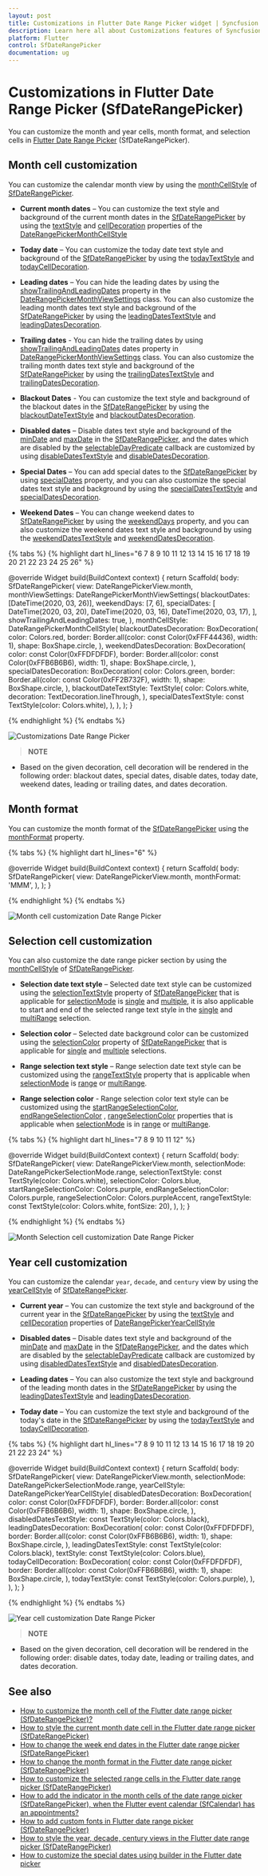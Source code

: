 ```yaml
---
layout: post
title: Customizations in Flutter Date Range Picker widget | Syncfusion
description: Learn here all about Customizations features of Syncfusion Flutter Date Range Picker (SfDateRangePicker) widget and more. 
platform: Flutter
control: SfDateRangePicker
documentation: ug
---
```


# Customizations in Flutter Date Range Picker (SfDateRangePicker)

You can customize the month and year cells, month format, and selection cells in [Flutter Date Range Picker](https://www.syncfusion.com/flutter-widgets/flutter-daterangepicker) (SfDateRangePicker).

## Month cell customization

You can customize the calendar month view by using the [monthCellStyle](https://pub.dev/documentation/syncfusion_flutter_datepicker/latest/datepicker/SfDateRangePicker/monthCellStyle.html) of [SfDateRangePicker](https://pub.dev/documentation/syncfusion_flutter_datepicker/latest/datepicker/SfDateRangePicker-class.html).

*    **Current month dates** – You can customize the text style and background of the current month dates in the [SfDateRangePicker](https://pub.dev/documentation/syncfusion_flutter_datepicker/latest/datepicker/SfDateRangePicker-class.html) by using the [textStyle](https://pub.dev/documentation/syncfusion_flutter_datepicker/latest/datepicker/DateRangePickerMonthCellStyle/textStyle.html) and [cellDecoration](https://pub.dev/documentation/syncfusion_flutter_datepicker/latest/datepicker/DateRangePickerMonthCellStyle/cellDecoration.html) properties of the [DateRangePickerMonthCellStyle](https://pub.dev/documentation/syncfusion_flutter_datepicker/latest/datepicker/DateRangePickerMonthCellStyle-class.html)

*    **Today date** – You can customize the today date text style and background of the [SfDateRangePicker](https://pub.dev/documentation/syncfusion_flutter_datepicker/latest/datepicker/SfDateRangePicker-class.html) by using the [todayTextStyle](https://pub.dev/documentation/syncfusion_flutter_datepicker/latest/datepicker/DateRangePickerMonthCellStyle/todayTextStyle.html) and [todayCellDecoration](https://pub.dev/documentation/syncfusion_flutter_datepicker/latest/datepicker/DateRangePickerMonthCellStyle/todayCellDecoration.html).

*    **Leading dates** – You can hide the leading dates by using the [showTrailingAndLeadingDates](https://pub.dev/documentation/syncfusion_flutter_datepicker/latest/datepicker/DateRangePickerMonthViewSettings/showTrailingAndLeadingDates.html) property in the [DateRangePickerMonthViewSettings](https://pub.dev/documentation/syncfusion_flutter_datepicker/latest/datepicker/DateRangePickerMonthViewSettings-class.html) class. You can also customize the leading month dates text style and background of the [SfDateRangePicker](https://pub.dev/documentation/syncfusion_flutter_datepicker/latest/datepicker/SfDateRangePicker-class.html) by using the [leadingDatesTextStyle](https://pub.dev/documentation/syncfusion_flutter_datepicker/latest/datepicker/DateRangePickerMonthCellStyle/leadingDatesTextStyle.html) and [leadingDatesDecoration](https://pub.dev/documentation/syncfusion_flutter_datepicker/latest/datepicker/DateRangePickerMonthCellStyle/leadingDatesDecoration.html).

*    **Trailing dates** - You can hide the trailing dates by using [showTrailingAndLeadingDates](https://pub.dev/documentation/syncfusion_flutter_datepicker/latest/datepicker/DateRangePickerMonthViewSettings/showTrailingAndLeadingDates.html) dates property in [DateRangePickerMonthViewSettings](https://pub.dev/documentation/syncfusion_flutter_datepicker/latest/datepicker/DateRangePickerMonthViewSettings-class.html) class. You can also customize the trailing month dates text style and background of the [SfDateRangePicker](https://pub.dev/documentation/syncfusion_flutter_datepicker/latest/datepicker/SfDateRangePicker-class.html) by using the [trailingDatesTextStyle](https://pub.dev/documentation/syncfusion_flutter_datepicker/latest/datepicker/DateRangePickerMonthCellStyle/trailingDatesTextStyle.html) and  [trailingDatesDecoration](https://pub.dev/documentation/syncfusion_flutter_datepicker/latest/datepicker/DateRangePickerMonthCellStyle/trailingDatesDecoration.html).

*    **Blackout Dates** - You can customize the text style and background of the blackout dates in the [SfDateRangePicker](https://pub.dev/documentation/syncfusion_flutter_datepicker/latest/datepicker/SfDateRangePicker-class.html) by using the [blackoutDateTextStyle](https://pub.dev/documentation/syncfusion_flutter_datepicker/latest/datepicker/DateRangePickerMonthCellStyle/blackoutDateTextStyle.html) and [blackoutDatesDecoration](https://pub.dev/documentation/syncfusion_flutter_datepicker/latest/datepicker/DateRangePickerMonthCellStyle/blackoutDatesDecoration.html).

*    **Disabled dates** – Disable dates text style and background of the [minDate](https://pub.dev/documentation/syncfusion_flutter_datepicker/latest/datepicker/SfDateRangePicker/minDate.html) and [maxDate](https://pub.dev/documentation/syncfusion_flutter_datepicker/latest/datepicker/SfDateRangePicker/maxDate.html) in the [SfDateRangePicker](https://pub.dev/documentation/syncfusion_flutter_datepicker/latest/datepicker/SfDateRangePicker-class.html), and the dates which are disabled by the [selectableDayPredicate](https://pub.dev/documentation/syncfusion_flutter_datepicker/latest/datepicker/SfDateRangePicker/selectableDayPredicate.html) callback are customized by using [disableDatesTextStyle](https://pub.dev/documentation/syncfusion_flutter_datepicker/latest/datepicker/DateRangePickerMonthCellStyle/disabledDatesTextStyle.html) and  [disableDatesDecoration](https://pub.dev/documentation/syncfusion_flutter_datepicker/latest/datepicker/DateRangePickerMonthCellStyle/disabledDatesDecoration.html).

*    **Special Dates** – You can add special dates to the [SfDateRangePicker](https://pub.dev/documentation/syncfusion_flutter_datepicker/latest/datepicker/SfDateRangePicker-class.html) by using [specialDates](https://pub.dev/documentation/syncfusion_flutter_datepicker/latest/datepicker/DateRangePickerMonthViewSettings/specialDates.html) property, and you can also customize the special dates text style and background by using the [specialDatesTextStyle](https://pub.dev/documentation/syncfusion_flutter_datepicker/latest/datepicker/DateRangePickerMonthCellStyle/specialDatesTextStyle.html) and [specialDatesDecoration](https://pub.dev/documentation/syncfusion_flutter_datepicker/latest/datepicker/DateRangePickerMonthCellStyle/specialDatesDecoration.html).

*    **Weekend Dates** – You can change weekend dates to [SfDateRangePicker](https://pub.dev/documentation/syncfusion_flutter_datepicker/latest/datepicker/SfDateRangePicker-class.html) by using the [weekendDays](https://pub.dev/documentation/syncfusion_flutter_datepicker/latest/datepicker/DateRangePickerMonthViewSettings/weekendDays.html) property, and you can also customize the weekend dates text style and background by using the [weekendDatesTextStyle](https://pub.dev/documentation/syncfusion_flutter_datepicker/latest/datepicker/DateRangePickerMonthCellStyle/weekendTextStyle.html) and [weekendDatesDecoration](https://pub.dev/documentation/syncfusion_flutter_datepicker/latest/datepicker/DateRangePickerMonthCellStyle/weekendDatesDecoration.html).

{% tabs %}
{% highlight dart hl_lines="6 7 8 9 10 11 12 13 14 15 16 17 18 19 20 21 22 23 24 25 26" %}

  @override
  Widget build(BuildContext context) {
    return Scaffold(
      body: SfDateRangePicker(
        view: DateRangePickerView.month,
        monthViewSettings: DateRangePickerMonthViewSettings(
          blackoutDates: [DateTime(2020, 03, 26)],
          weekendDays: [7, 6],
          specialDates: [
            DateTime(2020, 03, 20),
            DateTime(2020, 03, 16),
            DateTime(2020, 03, 17),
          ],
          showTrailingAndLeadingDates: true,
        ),
        monthCellStyle: DateRangePickerMonthCellStyle(
          blackoutDatesDecoration: BoxDecoration(
            color: Colors.red,
            border: Border.all(color: const Color(0xFFF44436), width: 1),
            shape: BoxShape.circle,
          ),
          weekendDatesDecoration: BoxDecoration(
            color: const Color(0xFFDFDFDF),
            border: Border.all(color: const Color(0xFFB6B6B6), width: 1),
            shape: BoxShape.circle,
          ),
          specialDatesDecoration: BoxDecoration(
            color: Colors.green,
            border: Border.all(color: const Color(0xFF2B732F), width: 1),
            shape: BoxShape.circle,
          ),
          blackoutDateTextStyle: TextStyle(
            color: Colors.white,
            decoration: TextDecoration.lineThrough,
          ),
          specialDatesTextStyle: const TextStyle(color: Colors.white),
        ),
      ),
    );
  }

{% endhighlight %}
{% endtabs %}

![Customizations Date Range Picker](images/customizations/customizations.png)

>**NOTE**
* Based on the given decoration, cell decoration will be rendered in the following order: blackout dates, special dates, disable dates, today date, weekend dates, leading or trailing dates, and dates decoration.

## Month format

You can customize the month format of the [SfDateRangePicker](https://pub.dev/documentation/syncfusion_flutter_datepicker/latest/datepicker/SfDateRangePicker-class.html) using the [monthFormat](https://pub.dev/documentation/syncfusion_flutter_datepicker/latest/datepicker/SfDateRangePicker/monthFormat.html) property.

{% tabs %}
{% highlight dart hl_lines="6" %}

  @override
  Widget build(BuildContext context) {
    return Scaffold(
      body: SfDateRangePicker(
        view: DateRangePickerView.month,
        monthFormat: 'MMM',
      ),
    );
  }

{% endhighlight %}
{% endtabs %}

![Month cell customization Date Range Picker](images/customizations/monthcell_customization.png)

## Selection cell customization

You can also customize the date range picker section by using the [monthCellStyle](https://pub.dev/documentation/syncfusion_flutter_datepicker/latest/datepicker/SfDateRangePicker/monthCellStyle.html) of [SfDateRangePicker](https://pub.dev/documentation/syncfusion_flutter_datepicker/latest/datepicker/SfDateRangePicker-class.html).

*    **Selection date text style** – Selected date text style can be customized using the [selectionTextStyle](https://pub.dev/documentation/syncfusion_flutter_datepicker/latest/datepicker/SfDateRangePicker/selectionTextStyle.html) property of [SfDateRangePicker](https://pub.dev/documentation/syncfusion_flutter_datepicker/latest/datepicker/SfDateRangePicker-class.html) that is applicable for [selectionMode](https://pub.dev/documentation/syncfusion_flutter_datepicker/latest/datepicker/SfDateRangePicker/selectionMode.html) is [single](https://pub.dev/documentation/syncfusion_flutter_datepicker/latest/datepicker/DateRangePickerSelectionMode.html#single) and [multiple](https://pub.dev/documentation/syncfusion_flutter_datepicker/latest/datepicker/DateRangePickerSelectionMode.html#multiple), it is also applicable to start and end of the selected range text style in the [single](https://pub.dev/documentation/syncfusion_flutter_datepicker/latest/datepicker/DateRangePickerSelectionMode.html#single) and [multiRange](https://pub.dev/documentation/syncfusion_flutter_datepicker/latest/datepicker/DateRangePickerSelectionMode.html#multiRange) selection.

*    **Selection color** – Selected date background color can be customized using the [selectionColor](https://pub.dev/documentation/syncfusion_flutter_datepicker/latest/datepicker/SfDateRangePicker/selectionColor.html) property of [SfDateRangePicker](https://pub.dev/documentation/syncfusion_flutter_datepicker/latest/datepicker/SfDateRangePicker-class.html) that is applicable for [single](https://pub.dev/documentation/syncfusion_flutter_datepicker/latest/datepicker/DateRangePickerSelectionMode.html#single) and [multiple](https://pub.dev/documentation/syncfusion_flutter_datepicker/latest/datepicker/DateRangePickerSelectionMode.html#multiple) selections.

*    **Range selection text style** – Range selection date text style can be customized using the [rangeTextStyle](https://pub.dev/documentation/syncfusion_flutter_datepicker/latest/datepicker/SfDateRangePicker/rangeTextStyle.html) property that is applicable when [selectionMode](https://pub.dev/documentation/syncfusion_flutter_datepicker/latest/datepicker/SfDateRangePicker/selectionMode.html) is [range](https://pub.dev/documentation/syncfusion_flutter_datepicker/latest/datepicker/DateRangePickerSelectionMode.html#range) or [multiRange](https://pub.dev/documentation/syncfusion_flutter_datepicker/latest/datepicker/DateRangePickerSelectionMode.html#multiRange).

*    **Range selection color** - Range selection color text style can be customized using the [startRangeSelectionColor](https://pub.dev/documentation/syncfusion_flutter_datepicker/latest/datepicker/SfDateRangePicker/startRangeSelectionColor.html), [endRangeSelectionColor](https://pub.dev/documentation/syncfusion_flutter_datepicker/latest/datepicker/SfDateRangePicker/endRangeSelectionColor.html) , [rangeSelectionColor](https://pub.dev/documentation/syncfusion_flutter_datepicker/latest/datepicker/SfDateRangePicker/rangeSelectionColor.html)  properties that is applicable when [selectionMode](https://pub.dev/documentation/syncfusion_flutter_datepicker/latest/datepicker/SfDateRangePicker/selectionMode.html) is in [range](https://pub.dev/documentation/syncfusion_flutter_datepicker/latest/datepicker/DateRangePickerSelectionMode.html#range) or [multiRange](https://pub.dev/documentation/syncfusion_flutter_datepicker/latest/datepicker/DateRangePickerSelectionMode.html#multiRange).

{% tabs %}
{% highlight dart hl_lines="7 8 9 10 11 12" %}

  @override
  Widget build(BuildContext context) {
    return Scaffold(
      body: SfDateRangePicker(
        view: DateRangePickerView.month,
        selectionMode: DateRangePickerSelectionMode.range,
        selectionTextStyle: const TextStyle(color: Colors.white),
        selectionColor: Colors.blue,
        startRangeSelectionColor: Colors.purple,
        endRangeSelectionColor: Colors.purple,
        rangeSelectionColor: Colors.purpleAccent,
        rangeTextStyle: const TextStyle(color: Colors.white, fontSize: 20),
      ),
    );
  }

{% endhighlight %}
{% endtabs %}

![Month Selection cell customization Date Range Picker](images/customizations/monthcell_selection_customization.png)

## Year cell customization

You can customize the calendar `year`, `decade`, and `century` view by using the [yearCellStyle](https://pub.dev/documentation/syncfusion_flutter_datepicker/latest/datepicker/SfDateRangePicker/yearCellStyle.html) of [SfDateRangePicker](https://pub.dev/documentation/syncfusion_flutter_datepicker/latest/datepicker/SfDateRangePicker-class.html). 

*   **Current year** – You can customize the text style and background of the current year in the [SfDateRangePicker](https://pub.dev/documentation/syncfusion_flutter_datepicker/latest/datepicker/SfDateRangePicker-class.html) by using the [textStyle](https://pub.dev/documentation/syncfusion_flutter_datepicker/latest/datepicker/DateRangePickerYearCellStyle/textStyle.html) and [cellDecoration](https://pub.dev/documentation/syncfusion_flutter_datepicker/latest/datepicker/DateRangePickerYearCellStyle/cellDecoration.html) properties of [DateRangePickerYearCellStyle](https://pub.dev/documentation/syncfusion_flutter_datepicker/latest/datepicker/DateRangePickerYearCellStyle-class.html)

*   **Disabled dates** – Disable dates text style and background of the [minDate](https://pub.dev/documentation/syncfusion_flutter_datepicker/latest/datepicker/SfDateRangePicker/minDate.html) and [maxDate](https://pub.dev/documentation/syncfusion_flutter_datepicker/latest/datepicker/SfDateRangePicker/maxDate.html) in the [SfDateRangePicker](https://pub.dev/documentation/syncfusion_flutter_datepicker/latest/datepicker/SfDateRangePicker-class.html), and the dates which are disabled by the [selectableDayPredicate](https://pub.dev/documentation/syncfusion_flutter_datepicker/latest/datepicker/SfDateRangePicker/selectableDayPredicate.html) callback are customized by using [disabledDatesTextStyle](https://pub.dev/documentation/syncfusion_flutter_datepicker/latest/datepicker/DateRangePickerMonthCellStyle/disabledDatesTextStyle.html) and  [disabledDatesDecoration](https://pub.dev/documentation/syncfusion_flutter_datepicker/latest/datepicker/DateRangePickerMonthCellStyle/disabledDatesDecoration.html).

*   **Leading dates** –  You can also customize the text style and background of the leading month dates in the [SfDateRangePicker](https://pub.dev/documentation/syncfusion_flutter_datepicker/latest/datepicker/SfDateRangePicker-class.html) by using the [leadingDatesTextStyle](https://pub.dev/documentation/syncfusion_flutter_datepicker/latest/datepicker/DateRangePickerMonthCellStyle/leadingDatesTextStyle.html) and [leadingDatesDecoration](https://pub.dev/documentation/syncfusion_flutter_datepicker/latest/datepicker/DateRangePickerMonthCellStyle/leadingDatesDecoration.html).

*   **Today date** – You can customize the text style and background of the today's date in the  [SfDateRangePicker](https://pub.dev/documentation/syncfusion_flutter_datepicker/latest/datepicker/SfDateRangePicker-class.html) by using the [todayTextStyle](https://pub.dev/documentation/syncfusion_flutter_datepicker/latest/datepicker/DateRangePickerMonthCellStyle/todayTextStyle.html) and [todayCellDecoration](https://pub.dev/documentation/syncfusion_flutter_datepicker/latest/datepicker/DateRangePickerMonthCellStyle/todayCellDecoration.html).

{% tabs %}
{% highlight dart hl_lines="7 8 9 10 11 12 13 14 15 16 17 18 19 20 21 22 23 24" %}

  @override
  Widget build(BuildContext context) {
    return Scaffold(
      body: SfDateRangePicker(
        view: DateRangePickerView.month,
        selectionMode: DateRangePickerSelectionMode.range,
        yearCellStyle: DateRangePickerYearCellStyle(
          disabledDatesDecoration: BoxDecoration(
            color: const Color(0xFFDFDFDF),
            border: Border.all(color: const Color(0xFFB6B6B6), width: 1),
            shape: BoxShape.circle,
          ),
          disabledDatesTextStyle: const TextStyle(color: Colors.black),
          leadingDatesDecoration: BoxDecoration(
            color: const Color(0xFFDFDFDF),
            border: Border.all(color: const Color(0xFFB6B6B6), width: 1),
            shape: BoxShape.circle,
          ),
          leadingDatesTextStyle: const TextStyle(color: Colors.black),
          textStyle: const TextStyle(color: Colors.blue),
          todayCellDecoration: BoxDecoration(
            color: const Color(0xFFDFDFDF),
            border: Border.all(color: const Color(0xFFB6B6B6), width: 1),
            shape: BoxShape.circle,
          ),
          todayTextStyle: const TextStyle(color: Colors.purple),
        ),
      ),
    );
  }

{% endhighlight %}
{% endtabs %}

![Year cell customization Date Range Picker](images/customizations/yearcell_customization.png)

>**NOTE**
* Based on the given decoration, cell decoration will be rendered in the following order: disable dates, today date, leading or trailing dates, and dates decoration.

## See also

* [How to customize the month cell of the Flutter date range picker (SfDateRangePicker)?](https://support.syncfusion.com/kb/article/9811/how-to-customize-the-month-cell-of-the-flutter-date-range-picker-sfdaterangepicker)
* [How to style the current month date cell in the Flutter date range picker (SfDateRangePicker)](https://support.syncfusion.com/kb/article/10681/how-to-style-the-current-month-date-cell-in-the-flutter-date-range-picker-sfdaterangepicker)
* [How to change the week end dates in the Flutter date range picker (SfDateRangePicker)](https://support.syncfusion.com/kb/article/10661/how-to-change-the-week-end-dates-in-the-flutter-date-range-picker-sfdaterangepicker)
* [How to change the month format in the Flutter date range picker (SfDateRangePicker)](https://support.syncfusion.com/kb/article/10612/how-to-change-the-month-format-in-the-flutter-date-range-picker-sfdaterangepicker)
* [How to customize the selected range cells in the Flutter date range picker (SfDateRangePicker)](https://support.syncfusion.com/kb/article/10773/how-to-customize-the-selected-range-cells-in-the-flutter-date-range-picker)
* [How to add the indicator in the month cells of the date range picker (SfDateRangePicker), when the Flutter event calendar (SfCalendar) has an appointments?](https://support.syncfusion.com/kb/article/10500/how-to-add-the-indicator-in-the-month-cells-of-the-date-range-picker-sfdaterangepicker-when)
* [How to add custom fonts in Flutter date range picker (SfDateRangePicker)](https://support.syncfusion.com/kb/article/10705/how-to-add-custom-fonts-in-the-flutter-date-range-picker-sfdaterangepicker)
* [How to style the year, decade, century views in the Flutter date range picker (SfDateRangePicker)](https://support.syncfusion.com/kb/article/10789/how-to-style-the-year-decade-century-views-in-the-flutter-date-range-picker)
* [How to customize the special dates using builder in the Flutter date picker](https://support.syncfusion.com/kb/article/10750/how-to-customize-the-special-dates-using-builder-in-the-flutter-date-range-picker)
